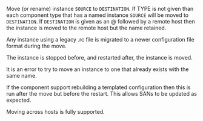 Move (or rename) instance `SOURCE` to `DESTINATION`. If TYPE is not given than each component type that has a named instance `SOURCE` will be moved to `DESTINATION`. If `DESTINATION` is given as an @ followed by a remote host then the instance is moved to the remote host but the name retained.

Any instance using a legacy .rc file is migrated to a newer configuration file format during the move.

The instance is stopped before, and restarted after, the instance is moved.
 
It is an error to try to move an instance to one that already exists with the same name.

If the component support rebuilding a templated configuration then this is run after the move but before the restart. This allows SANs to be updated as expected.

Moving across hosts is fully supported.
